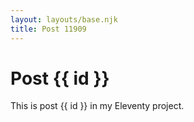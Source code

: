 ```yaml
---
layout: layouts/base.njk
title: Post 11909
---
```


# Post {{ id }}

This is post {{ id }} in my Eleventy project.
